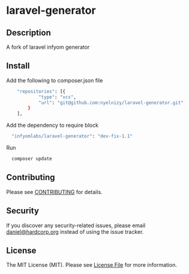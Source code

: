 # laravel-generator

## Description

A fork of laravel infyom generator


## Install
Add the following to composer.json file
```bash
    "repositories": [{
            "type": "vcs",
            "url": "git@github.com:nyelnizy/laravel-generator.git"
        }
    ],
```
Add the dependency to require block
```bash
  "infyomlabs/laravel-generator": "dev-fix-1.1"
```
Run
```bash
  composer update
```

## Contributing

Please see [CONTRIBUTING](CONTRIBUTING.md) for details.


## Security

If you discover any security-related issues, please email daniel@hardcorp.org instead of using the issue tracker.


## License

The MIT License (MIT). Please see [License File](/LICENSE.md) for more information.